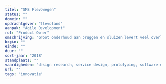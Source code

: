 ```yaml
---
titel: "SMS Flevowegen"
status: ""
domein: ""
opdrachtgever: "flevoland"
aanpak: "Agile Development"
rol: "Product Owner"
omschrijving: "Groot onderhoud aan bruggen en sluizen levert veel overlast voor omwonenden en bedrijven. Die moeten daardoor namelijk ver omrijden. Zij wilden graag via SMS op de hoogte gehouden worden van werkzaamheden en stremmingen."
begin: ""
einde: ""
duur: ""
sort-jaar: "2018"
standplaats: ""
vaardigheden: "design research, service design, prototyping, software development"
url: ""
tags: "innovatie"
---
```

